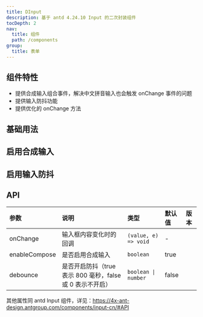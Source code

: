 ```yaml
---
title: DInput
description: 基于 antd 4.24.10 Input 的二次封装组件
tocDepth: 2
nav:
  title: 组件
  path: /components
group:
  title: 表单
---
```


## 组件特性

- 提供合成输入组合事件，解决中文拼音输入也会触发 onChange 事件的问题
- 提供输入防抖功能
- 提供优化的 onChange 方法

## 基础用法

<code src="./demos/basicDemo.tsx" title="基础用法" description="默认开启输入防抖和合成输入，onChange事件相较于antd将value值作为第一个参数、事件对象e作为第二个参数，这样可以方便监听输入值的变化"></code>

## 启用合成输入

<code src="./demos/composeDemo.tsx" title="启用合成输入" description="开启合成输入后，在拼音输入未完成前不会触发onChange事件"></code>

## 启用输入防抖

<code src="./demos/debounceDemo.tsx" title="启用输入防抖" description="开启输入防抖后，onChange事件会在指定时间后才触发，debounce值为false或0代表关闭输入防抖，值为true则代表使用默认时常，即800毫秒" ></code>

## API

| 参数          | 说明                                                      | 类型                 | 默认值 | 版本 |
| :------------ | :-------------------------------------------------------- | :------------------- | :----- | :--- |
| onChange      | 输入框内容变化时的回调                                    | `(value, e) => void` | -      |      |
| enableCompose | 是否启用合成输入                                          | `boolean`            | true   |      |
| debounce      | 是否开启防抖（true 表示 800 毫秒，false 或 0 表示不开启） | `boolean \| number`  | false  |      |

其他属性同 antd Input 组件，详见：https://4x-ant-design.antgroup.com/components/input-cn/#API
